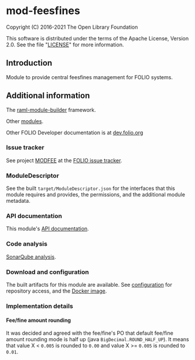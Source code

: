 # mod-feesfines

Copyright (C) 2016-2021 The Open Library Foundation

This software is distributed under the terms of the Apache License,
Version 2.0. See the file "[LICENSE](LICENSE)" for more information.

## Introduction

Module to provide central feesfines management for FOLIO systems.

## Additional information

The [raml-module-builder](https://github.com/folio-org/raml-module-builder) framework.

Other [modules](https://dev.folio.org/source-code/#server-side).

Other FOLIO Developer documentation is at [dev.folio.org](https://dev.folio.org/)

### Issue tracker

See project [MODFEE](https://issues.folio.org/browse/MODFEE)
at the [FOLIO issue tracker](https://dev.folio.org/guidelines/issue-tracker/).

### ModuleDescriptor

See the built `target/ModuleDescriptor.json` for the interfaces that this module
requires and provides, the permissions, and the additional module metadata.

### API documentation

This module's [API documentation](https://dev.folio.org/reference/api/#mod-feesfines).

### Code analysis

[SonarQube analysis](https://sonarcloud.io/dashboard?id=org.folio%3Amod-feesfines).

### Download and configuration

The built artifacts for this module are available.
See [configuration](https://dev.folio.org/download/artifacts) for repository access,
and the [Docker image](https://hub.docker.com/r/folioorg/mod-feesfines/).

### Implementation details 

#### Fee/fine amount rounding

It was decided and agreed with the fee/fine's PO that default fee/fine amount rounding mode is half up 
(java `BigDecimal.ROUND_HALF_UP`). It means that value X < `0.005` is rounded to `0.00` and value X  >= `0.005` 
is rounded to `0.01`.

